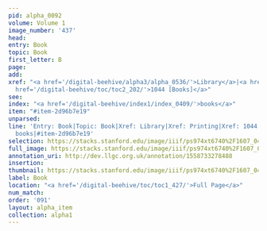 ```yaml
---
pid: alpha_0092
volume: Volume 1
image_number: '437'
head: 
entry: Book
topic: Book
first_letter: B
page: 
add: 
xref: "<a href='/digital-beehive/alpha3/alpha_0536/'>Library</a>|<a href='/digital-beehive/alpha4/alpha_0733/'>Printing</a>|<a
  href='/digital-beehive/toc/toc2_202/'>1044 [Books]</a>"
see: 
index: "<a href='/digital-beehive/index1/index_0409/'>books</a>"
item: "#item-2d96b7e19"
unparsed: 
line: 'Entry: Book|Topic: Book|Xref: Library|Xref: Printing|Xref: 1044 [Books]|Index:
  books|#item-2d96b7e19'
selection: https://stacks.stanford.edu/image/iiif/ps974xt6740%2F1607_0436/399,4084,3005,591/full/0/default.jpg
full_image: https://stacks.stanford.edu/image/iiif/ps974xt6740%2F1607_0436/full/full/0/default.jpg
annotation_uri: http://dev.llgc.org.uk/annotation/1558733278488
insertion: 
thumbnail: https://stacks.stanford.edu/image/iiif/ps974xt6740%2F1607_0436/399,4084,600,180/250,/0/default.jpg
label: Book
location: "<a href='/digital-beehive/toc/toc1_427/'>Full Page</a>"
num_match: 
order: '091'
layout: alpha_item
collection: alpha1
---
```

